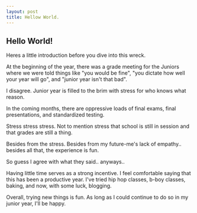 ```yaml
---
layout: post
title: Hellow World.
---
```


## Hello World! 
Heres a little introduction before you dive into this wreck.

At the beginning of the year, there was a grade meeting for the Juniors where we were told things like "you would be fine", "you dictate how well your year will go", and "junior year isn't that bad".

I disagree. Junior year is filled to the brim with stress for who knows what reason. 

In the coming months, there are oppressive loads of final exams, final presentations, and standardized testing.

Stress stress stress. Not to mention stress that school is still in session and that grades are still a thing. 

Besides from the stress. Besides from my future-me's lack of empathy.. besides all that, the experience is fun.

So guess I agree with what they said.. anyways..

Having little time serves as a strong incentive. I feel comfortable saying that this has been a productive year. I've tried hip hop classes, b-boy classes, baking, and now, with some luck, blogging.

Overall, trying new things is fun. As long as I could continue to do so in my junior year, I'll be happy.



